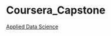 Coursera_Capstone
===

[Applied Data Science](https://www.coursera.org/specializations/applied-data-science)


